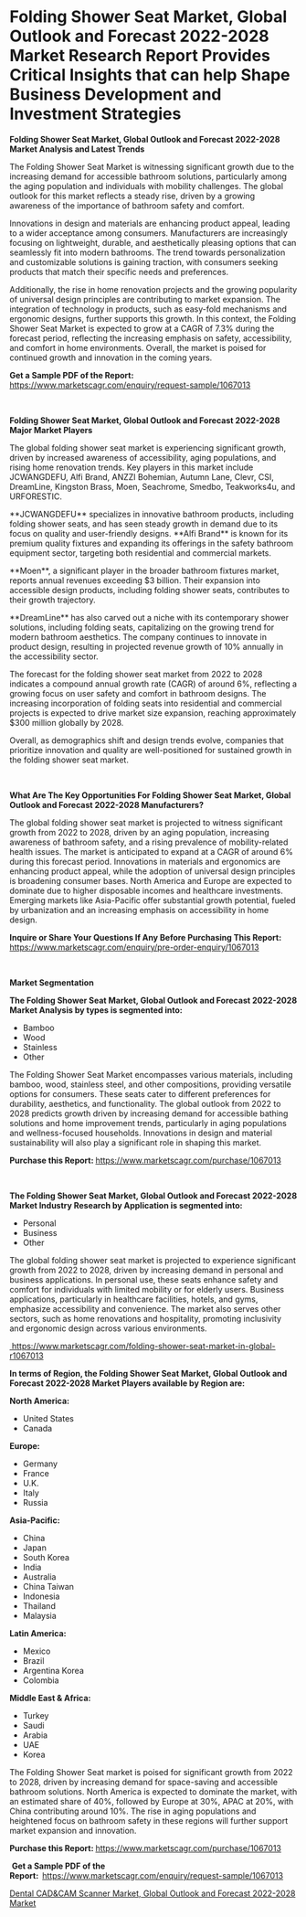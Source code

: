 <p><h1>Folding Shower Seat Market, Global Outlook and Forecast 2022-2028 Market Research Report Provides Critical Insights that can help Shape Business Development and Investment Strategies</h1></p><p><strong>Folding Shower Seat Market, Global Outlook and Forecast 2022-2028 Market Analysis and Latest Trends</strong></p>
<p><p>The Folding Shower Seat Market is witnessing significant growth due to the increasing demand for accessible bathroom solutions, particularly among the aging population and individuals with mobility challenges. The global outlook for this market reflects a steady rise, driven by a growing awareness of the importance of bathroom safety and comfort. </p><p>Innovations in design and materials are enhancing product appeal, leading to a wider acceptance among consumers. Manufacturers are increasingly focusing on lightweight, durable, and aesthetically pleasing options that can seamlessly fit into modern bathrooms. The trend towards personalization and customizable solutions is gaining traction, with consumers seeking products that match their specific needs and preferences.</p><p>Additionally, the rise in home renovation projects and the growing popularity of universal design principles are contributing to market expansion. The integration of technology in products, such as easy-fold mechanisms and ergonomic designs, further supports this growth. In this context, the Folding Shower Seat Market is expected to grow at a CAGR of 7.3% during the forecast period, reflecting the increasing emphasis on safety, accessibility, and comfort in home environments. Overall, the market is poised for continued growth and innovation in the coming years.</p></p>
<p><strong>Get a Sample PDF of the Report:&nbsp;</strong> <a href="https://www.marketscagr.com/enquiry/request-sample/1067013?utm_campaign=2959&utm_medium=2&utm_source=Github&utm_content=ia&utm_term=21032025&utm_id=folding-shower-seat-market-global-outlook-and-forecast-2022-2028">https://www.marketscagr.com/enquiry/request-sample/1067013</a></p>
<p>&nbsp;</p>
<p><strong>Folding Shower Seat Market, Global Outlook and Forecast 2022-2028 Major Market Players</strong></p>
<p><p>The global folding shower seat market is experiencing significant growth, driven by increased awareness of accessibility, aging populations, and rising home renovation trends. Key players in this market include JCWANGDEFU, Alfi Brand, ANZZI Bohemian, Autumn Lane, Clevr, CSI, DreamLine, Kingston Brass, Moen, Seachrome, Smedbo, Teakworks4u, and URFORESTIC.</p><p>**JCWANGDEFU** specializes in innovative bathroom products, including folding shower seats, and has seen steady growth in demand due to its focus on quality and user-friendly designs. **Alfi Brand** is known for its premium quality fixtures and expanding its offerings in the safety bathroom equipment sector, targeting both residential and commercial markets. </p><p>**Moen**, a significant player in the broader bathroom fixtures market, reports annual revenues exceeding $3 billion. Their expansion into accessible design products, including folding shower seats, contributes to their growth trajectory. </p><p>**DreamLine** has also carved out a niche with its contemporary shower solutions, including folding seats, capitalizing on the growing trend for modern bathroom aesthetics. The company continues to innovate in product design, resulting in projected revenue growth of 10% annually in the accessibility sector.</p><p>The forecast for the folding shower seat market from 2022 to 2028 indicates a compound annual growth rate (CAGR) of around 6%, reflecting a growing focus on user safety and comfort in bathroom designs. The increasing incorporation of folding seats into residential and commercial projects is expected to drive market size expansion, reaching approximately $300 million globally by 2028. </p><p>Overall, as demographics shift and design trends evolve, companies that prioritize innovation and quality are well-positioned for sustained growth in the folding shower seat market.</p></p>
<p>&nbsp;</p>
<p><strong>What Are The Key Opportunities For Folding Shower Seat Market, Global Outlook and Forecast 2022-2028 Manufacturers?</strong></p>
<p><p>The global folding shower seat market is projected to witness significant growth from 2022 to 2028, driven by an aging population, increasing awareness of bathroom safety, and a rising prevalence of mobility-related health issues. The market is anticipated to expand at a CAGR of around 6% during this forecast period. Innovations in materials and ergonomics are enhancing product appeal, while the adoption of universal design principles is broadening consumer bases. North America and Europe are expected to dominate due to higher disposable incomes and healthcare investments. Emerging markets like Asia-Pacific offer substantial growth potential, fueled by urbanization and an increasing emphasis on accessibility in home design.</p></p>
<p><strong>Inquire or Share Your Questions If Any Before Purchasing This Report:</strong> <a href="https://www.marketscagr.com/enquiry/pre-order-enquiry/1067013?utm_campaign=2959&utm_medium=2&utm_source=Github&utm_content=ia&utm_term=21032025&utm_id=folding-shower-seat-market-global-outlook-and-forecast-2022-2028">https://www.marketscagr.com/enquiry/pre-order-enquiry/1067013</a></p>
<p>&nbsp;</p>
<p><strong>Market Segmentation</strong></p>
<p><strong>The Folding Shower Seat Market, Global Outlook and Forecast 2022-2028 Market Analysis by types is segmented into:</strong></p>
<p><ul><li>Bamboo</li><li>Wood</li><li>Stainless</li><li>Other</li></ul></p>
<p><p>The Folding Shower Seat Market encompasses various materials, including bamboo, wood, stainless steel, and other compositions, providing versatile options for consumers. These seats cater to different preferences for durability, aesthetics, and functionality. The global outlook from 2022 to 2028 predicts growth driven by increasing demand for accessible bathing solutions and home improvement trends, particularly in aging populations and wellness-focused households. Innovations in design and material sustainability will also play a significant role in shaping this market.</p></p>
<p><strong>Purchase this Report:&nbsp;</strong><a href="https://www.marketscagr.com/purchase/1067013?utm_campaign=2959&utm_medium=2&utm_source=Github&utm_content=ia&utm_term=21032025&utm_id=folding-shower-seat-market-global-outlook-and-forecast-2022-2028">https://www.marketscagr.com/purchase/1067013</a></p>
<p>&nbsp;</p>
<p><strong>The Folding Shower Seat Market, Global Outlook and Forecast 2022-2028 Market Industry Research by Application is segmented into:</strong></p>
<p><ul><li>Personal</li><li>Business</li><li>Other</li></ul></p>
<p><p>The global folding shower seat market is projected to experience significant growth from 2022 to 2028, driven by increasing demand in personal and business applications. In personal use, these seats enhance safety and comfort for individuals with limited mobility or for elderly users. Business applications, particularly in healthcare facilities, hotels, and gyms, emphasize accessibility and convenience. The market also serves other sectors, such as home renovations and hospitality, promoting inclusivity and ergonomic design across various environments.</p></p>
<p><a href="https://www.marketscagr.com/folding-shower-seat-market-in-global-r1067013?utm_campaign=2959&utm_medium=2&utm_source=Github&utm_content=ia&utm_term=21032025&utm_id=folding-shower-seat-market-global-outlook-and-forecast-2022-2028">&nbsp;https://www.marketscagr.com/folding-shower-seat-market-in-global-r1067013</a></p>
<p><strong>In terms of Region, the Folding Shower Seat Market, Global Outlook and Forecast 2022-2028 Market Players available by Region are:</strong></p>
<p>
    <p> <strong> North America: </strong>
        <ul>
            <li>United States</li>
            <li>Canada</li>
        </ul>
        </p> 
    <p> <strong> Europe: </strong>
        <ul>
            <li>Germany</li>
            <li>France</li>
            <li>U.K.</li>
            <li>Italy</li>
            <li>Russia</li>
        </ul>
        </p> 
    <p> <strong> Asia-Pacific: </strong>
        <ul>
            <li>China</li>
            <li>Japan</li>
            <li>South Korea</li>
            <li>India</li>
            <li>Australia</li>
            <li>China Taiwan</li>
            <li>Indonesia</li>
            <li>Thailand</li>
            <li>Malaysia</li>
        </ul>
        </p> 
    <p> <strong> Latin America: </strong>
        <ul>
            <li>Mexico</li>
            <li>Brazil</li>
            <li>Argentina Korea</li>
            <li>Colombia</li>
        </ul>
        </p> 
    <p> <strong> Middle East & Africa: </strong>
        <ul>
            <li>Turkey</li>
            <li>Saudi</li>
            <li>Arabia</li>
            <li>UAE</li>
            <li>Korea</li>
        </ul>
    </p>
    </p>
<p><p>The Folding Shower Seat market is poised for significant growth from 2022 to 2028, driven by increasing demand for space-saving and accessible bathroom solutions. North America is expected to dominate the market, with an estimated share of 40%, followed by Europe at 30%, APAC at 20%, with China contributing around 10%. The rise in aging populations and heightened focus on bathroom safety in these regions will further support market expansion and innovation.</p></p>
<p><strong>Purchase this Report: </strong><a href="https://www.marketscagr.com/purchase/1067013?utm_campaign=2959&utm_medium=2&utm_source=Github&utm_content=ia&utm_term=21032025&utm_id=folding-shower-seat-market-global-outlook-and-forecast-2022-2028">https://www.marketscagr.com/purchase/1067013</a></p>
<p>&nbsp;<strong>Get a Sample PDF of the Report:&nbsp;&nbsp;</strong><a href="https://www.marketscagr.com/enquiry/request-sample/1067013?utm_campaign=2959&utm_medium=2&utm_source=Github&utm_content=ia&utm_term=21032025&utm_id=folding-shower-seat-market-global-outlook-and-forecast-2022-2028">https://www.marketscagr.com/enquiry/request-sample/1067013</a></p>
<p><strong></strong></p>
<p><p><a href="https://github.com/stuwinawisa/Market-Research-Report-List-1/blob/main/dental-cadcam-scanner-market-global-outlook-and-forecast-2022-2028-market.md?utm_campaign=2959&utm_medium=2&utm_source=Github&utm_content=ia&utm_term=21032025&utm_id=folding-shower-seat-market-global-outlook-and-forecast-2022-2028">Dental CAD&CAM Scanner Market, Global Outlook and Forecast 2022-2028 Market</a></p></p>